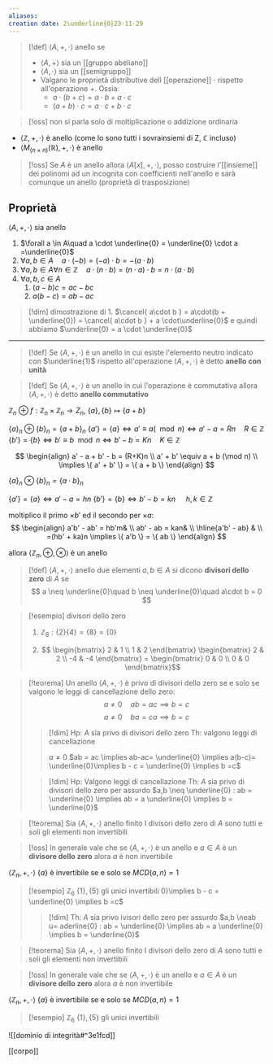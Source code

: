 ```yaml
---
aliases: 
creation date: 2\underline{0}23-11-29
---
```


>[!def]
>$\left< A, +, \cdot \right>$ anello se
>- $\left< A, + \right>$ sia un [[gruppo abeliano]]
>- $\left< A, \cdot \right>$ sia un [[semigruppo]]
>- Valgano le proprietà distributive dell [[operazione]] $\cdot$ rispetto all'operazione $+$. Ossia:
>	- $a \cdot( b + c) = a\cdot b + a\cdot c$
>	- $(a + b) \cdot c = a \cdot c + b \cdot c$


>[!oss]
>non si parla solo di moltiplicazione o addizione ordinaria 

- $\left< \mathbb{Z}, +, \cdot \right>$ è anello (come lo sono tutti i sovrainsiemi di Z, $\mathbb{C}$ incluso)
- $\left< M_{(n\times n)}(\mathbb{R}), +, \cdot \right>$ è anello

>[!oss]
>Se $A$ è un anello allora $\left< A[x],+, \cdot \right>$, posso costruire l'[[insieme]] dei polinomi ad un incognita con coefficienti nell'anello e sarà comunque un anello (proprietà di trasposizione)

## Proprietà
$\left< A, +, \cdot \right>$ sia anello
1. $\forall a \in A\quad a \cdot \underline{0} = \underline{0} \cdot a =\underline{0}$
2. $\forall a,b \in A\quad a\cdot (- b) = (-a) \cdot b = -(a\cdot b)$
3. $\forall a,b \in A \forall n \in \mathbb{Z}\quad a\cdot(n\cdot b) = (n\cdot a)\cdot b = n\cdot(a\cdot b)$
4. $\forall a,b,c \in A\quad$ 
	1. $(a - b)c = ac- bc$
	2. $a(b-c)= ab - ac$

>[!dim] dimostrazione di 1.
>$\cancel{ a\cdot b } = a\cdot(b + \underline{0}) = \cancel{ a\cdot b } + a \cdot\underline{0}$
>e quindi abbiamo
>$\underline{0} = a \cdot \underline{0}$

***

> [!def]
> Se $\left< A, +, \cdot \right>$ è un anello in cui esiste l'elemento neutro indicato con $\underline{1}$ rispetto all'operazione $\left< A, +, \cdot \right>$ è detto **anello con unità**

>[!def]
>Se $\left< A, + , \cdot \right>$ è un anello in cui l'operazione è commutativa allora $\left< A, +, \cdot \right>$ è detto **anello commutativo**



$\mathbb{Z}_{n}$
$\oplus \ f : \mathbb{Z}_{n} \times \mathbb{Z}_{n} \to Z_{n}$, $\{ a \}, \{ b \} \mapsto \{ a + b \}$

$\{ a \}_{n} \oplus \{ b \}_{n} = \{ a + b \}_{n}$
$\{ a' \} = \{ a \} \iff a' \equiv a (\mod n) \iff a' - a = Rn \quad R \in \mathbb{Z}$
$\{ b' \} = \{ b \} \iff b' \equiv b \mod n \iff b' - b = Kn\quad K \in \mathbb{Z}$ 

$$ \begin{align}
a' - a + b' - b = (R+K)n \\
a' + b' \equiv a + b (\mod n) \\
\implies \{ a' + b' \} = \{ a + b \}
\end{align} $$


$\{ a \}_{n} \otimes \{ b \}_{n} = \{ a \cdot b \}_{n}$

$\{ a' \}= \{ a \} \iff a' - a = hn$
$\{ b' \} = \{ b \} \iff b'-b=kn$ $\quad h,k \in \mathbb{Z}$

moltiplico il primo $\times b'$ ed il secondo per $\times a$:
$$ \begin{align}
a'b' - ab' = hb'm& \\
ab' - ab = kan& \\
\hline{a'b' - ab} & \\
=(hb' + ka)n \implies \{ a'b \} = \{ ab \}
\end{align} $$


allora $\left< \mathbb{Z}_{n}, \oplus, \otimes \right>$ è un anello


>[!def]
>$\left< A, +, \cdot \right>$ anello
>due elementi $a,b \in A$ si dicono **divisori dello zero** di $A$ se
>$$ a \neq  \underline{0}\quad b \neq  \underline{0}\quad a\cdot b = 0 $$



> [!esempio] divisori dello zero
>1. $\mathbb{Z}_{8}: \{ 2 \}\{ 4 \} = \{ 8 \} = \{ 0 \}$
> 
> 2. $$ \begin{bmatrix}
> 2 & 1 \\
> 1 & 2
> \end{bmatrix} \begin{bmatrix}
> 2 & 2 \\
> -4 & -4
> \end{bmatrix} = \begin{bmatrix}
> 0 & 0 \\
> 0 & 0
> \end{bmatrix}$$

>[!teorema]
>Un anello $\left< A , + , \cdot \right>$ è privo di divisori dello zero se e solo se valgono le leggi di cancellazione dello zero:
>$$ a \neq 0\quad ab = ac \implies b = c $$
>$$ a \neq 0\quad ba = ca \implies b = c $$
>
>>[!dim]
>>Hp: $A$ sia privo di divisori dello zero
>>Th: valgono leggi di cancellazione
>>
>>$a \neq 0$
>>$ab = ac \implies ab-ac= \underline{0} \implies a(b-c)= \underline{0}\implies b - c = \underline{0} \implies b =c$
>
>>[!dim]
>>Hp: Valgono leggi di cancellazione
>>Th: $A$ sia privo di divisori dello zero
>>per assurdo $a,b \neq  \underline{0} : ab = \underline{0} \implies ab = a \underline{0} \implies b = \underline{0}$
 
>[!teorema]
>Sia $\left< A , + ,\cdot \right>$ anello finito
>I divisori dello zero di $A$ sono tutti e soli gli elementi non invertibili

>[!oss]
>In generale vale che se $\left< A, + , \cdot \right>$ è un anello e $a \in A$ è un **divisore dello zero** alora $a$ è  non invertibile


$\left< \mathbb{Z}_{n}, +, \cdot \right>$
$\{ a \}$ è invertibile se e solo se $MCD(a,n) = 1$

>[!esempio]
>$\mathbb{Z}_{6}$
>$\{ 1 \}, \{ 5 \}$ gli unici invertibili
0}\implies b - c = \underline{0} \implies b =c$
>>[!dim]
>>Th: $A$ sia privo  ivisori dello zero
>>per assurdo $a,b \neab u= aderline{0} : ab = \underline{0} \implies ab = a \underline{0} \implies b = \underline{0}$
 
>[!teorema]
>Sia $\left< A , + ,\cdot \right>$ anello finito
>I divisori dello zero di $A$ sono tutti e soli gli elementi non invertibili

>[!oss]
>In generale vale che se $\left< A, + , \cdot \right>$ è un anello e $a \in A$ è un **divisore dello zero** alora $a$ è  non invertibile


$\left< \mathbb{Z}_{n}, +, \cdot \right>$
$\{ a \}$ è invertibile se e solo se $MCD(a,n) = 1$

>[!esempio]
>$\mathbb{Z}_{6}$
>$\{ 1 \}, \{ 5 \}$ gli unici invertibili


![[dominio di integrità#^3e1fcd]]

[[corpo]]

